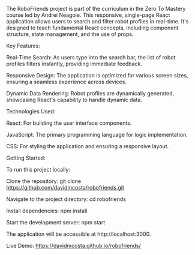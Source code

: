 The RoboFriends project is part of the curriculum in the Zero To Mastery course led by Andrei Neagoie. This responsive, single-page React application allows users to search and filter robot profiles in real-time. It's designed to teach fundamental React concepts, including component structure, state management, and the use of props.

Key Features:

Real-Time Search: As users type into the search bar, the list of robot profiles filters instantly, providing immediate feedback.

Responsive Design: The application is optimized for various screen sizes, ensuring a seamless experience across devices.

Dynamic Data Rendering: Robot profiles are dynamically generated, showcasing React's capability to handle dynamic data.

Technologies Used:

React: For building the user interface components.

JavaScript: The primary programming language for logic implementation.

CSS: For styling the application and ensuring a responsive layout.

Getting Started:

To run this project locally:

Clone the repository:
git clone https://github.com/davidmcosta/robofriends.git

Navigate to the project directory:
cd robofriends

Install dependencies:
npm install

Start the development server:
npm start

The application will be accessible at http://localhost:3000.

Live Demo:
https://davidmcosta.github.io/robofriends/
